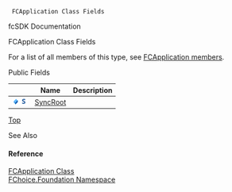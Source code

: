 ﻿     FCApplication Class Fields                                                   

fcSDK Documentation

FCApplication Class Fields

For a list of all members of this type, see [FCApplication members](fcSDK~FChoice.Foundation.FCApplication_members.md).

Public Fields

|   | Name | Description |
| --- | --- | --- |
| ![Public Field](dotnetimages/publicField.png)![static (Shared in Visual Basic)](dotnetimages/static.png) | [SyncRoot](fcSDK~FChoice.Foundation.FCApplication~SyncRoot.md) |   |

[Top](#top)

See Also

#### Reference

[FCApplication Class](fcSDK~FChoice.Foundation.FCApplication.md)  
[FChoice.Foundation Namespace](fcSDK~FChoice.Foundation_namespace.md)
